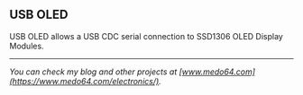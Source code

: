 ## USB OLED ##

USB OLED allows a USB CDC serial connection to SSD1306 OLED Display Modules.


---

*You can check my blog and other projects at [www.medo64.com](https://www.medo64.com/electronics/).*
